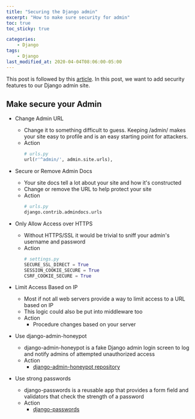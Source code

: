```yaml
---
title: "Securing the Django admin"
excerpt: "How to make sure security for admin"
toc: true
toc_sticky: true

categories:
    - Django
tags:
    - Django
last_modified_at: 2020-04-04T08:06:00-05:00
---
```


This post is followed by this [article](https://devjunhong.github.io/django/security_in_django/). In this post, we want to add security features to our Django admin site.  


## Make secure your Admin

* Change Admin URL 
    * Change it to something difficult to guess. Keeping /admin/ makes your site easy to profile and is an easy starting point for attackers. 
    * Action
        ```python
        # urls.py 
        url(r'^admin/', admin.site.urls),
        ```


* Secure or Remove Admin Docs
    * Your site docs tell a lot about your site and how it's constructed 
    * Change or remove the URL to help protect your site
    * Action
        ```python
        # urls.py
        django.contrib.admindocs.urls
        ```


* Only Allow Access over HTTPS 
    * Without HTTPS/SSL it would be trivial to sniff your admin's username and password
    * Action
        ```python
        # settings.py 
        SECURE_SSL_DIRECT = True
        SESSION_COOKIE_SECURE = True 
        CSRF_COOKIE_SECURE = True 
        ```


* Limit Access Based on IP 
    * Most if not all web servers provide a way to limit access to a URL based on IP 
    * This logic could also be put into middleware too 
    * Action 
        * Procedure changes based on your server 


* Use django-admin-honeypot
    * django-admin-honeypot is a fake Django admin login screen to log and notify admins of attempted unauthorized access
    * Action 
        * [django-admin-honeypot repository](https://github.com/dmpayton/django-admin-honeypot)


* Use strong passwords 
    * django-passwords is a reusable app that provides a form field and validators that check the strength of a password 
    * Action 
        * [django-passwords](https://github.com/dstufft/django-passwords)